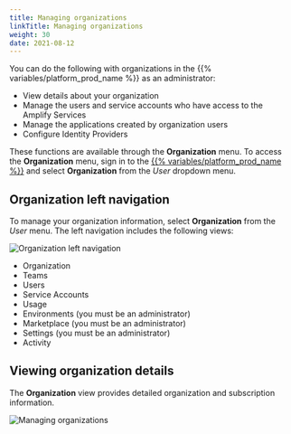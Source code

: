 ```yaml
---
title: Managing organizations
linkTitle: Managing organizations
weight: 30
date: 2021-08-12
---
```


You can do the following with organizations in the {{% variables/platform_prod_name %}} as an administrator:

* View details about your organization
* Manage the users and service accounts who have access to the Amplify Services
* Manage the applications created by organization users
* Configure Identity Providers

These functions are available through the **Organization** menu. To access the **Organization** menu, sign in to the [{{% variables/platform_prod_name %}}](https://platform.axway.com/) and select **Organization** from the *User* dropdown menu.

## Organization left navigation

To manage your organization information, select **Organization** from the *User* menu. The left navigation includes the following views:

![Organization left navigation](/Images/organization_left_menu.png)

* Organization
* Teams
* Users
* Service Accounts
* Usage
* Environments (you must be an administrator)
* Marketplace (you must be an administrator)
* Settings (you must be an administrator)
* Activity

## Viewing organization details

The **Organization** view provides detailed organization and subscription information.

![Managing organizations](/Images/organization_tab.png)